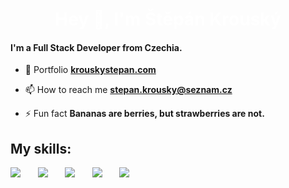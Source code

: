 <h1 align="center" style="color: white">Hey 👋, I'm Štěpán Krouský</h1>
<h4>I'm a Full Stack Developer from Czechia.</h4>

- 🌟 Portfolio [**krouskystepan.com**](https://krouskystepan.com)

- 📫 How to reach me [**stepan.krousky@seznam.cz**](mailto:stepan.krousky@seznam.cz)

- ⚡ Fun fact **Bananas are berries, but strawberries are not.**

<h2>My skills:</h2>
<p>
    <img src="https://skillicons.dev/icons?i=js,ts" />
    &nbsp;&nbsp;&nbsp;&nbsp;&nbsp;
    <img src="https://skillicons.dev/icons?i=nextjs,tailwind" />
    &nbsp;&nbsp;&nbsp;&nbsp;&nbsp;
    <img src="https://skillicons.dev/icons?i=mysql,prisma,mongodb,postgres" />
    &nbsp;&nbsp;&nbsp;&nbsp;&nbsp;
    <img src="https://skillicons.dev/icons?i=express,nodejs" />
    &nbsp;&nbsp;&nbsp;&nbsp;&nbsp;
    <img src="https://skillicons.dev/icons?i=mui,figma" />
</p>
